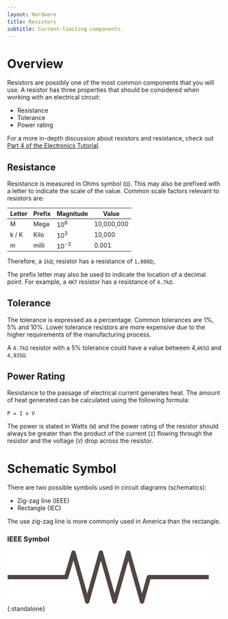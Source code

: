```yaml
---
layout: Hardware
title: Resistors
subtitle: Current-limiting components.
---
```


# Overview

Resistors are possibly one of the most common components that you will use.  A resistor has three properties that should be considered when working with an electrical circuit:

- Resistance
- Tolerance
- Power rating

For a more in-depth discussion about resistors and resistance, check out [Part 4 of the Electronics Tutorial](/Hardware/Tutorials/Electronics/Part4/Resistance/).

## Resistance

Resistance is measured in Ohms symbol (`Ω`).  This may also be prefixed with a letter to indicate the scale of the value.  Common scale factors relevant to resistors are:

| Letter | Prefix | Magnitude      | Value      |
|--------|--------|----------------|------------|
|   M    |  Mega  | 10<sup>6</sup> | 10,000,000 |
| k / K  |  Kilo  | 10<sup>3</sup> | 10,000     |
|   m    |  milli | 10<sup>-3</sup>| 0.001      |

Therefore, a `1kΩ`; resistor has a resistance of `1,000Ω`;.

The prefix letter may also be used to indicate the location of a decimal point. For example, a `4K7` resistor has a resistance of `4.7kΩ`.

## Tolerance

The tolerance is expressed as a percentage.  Common tolerances are 1%, 5% and 10%.  Lower tolerance resistors are more expensive due to the higher requirements of the manufacturing process.

A `4.7kΩ` resistor with a 5% tolerance could have a value between 4,`465Ω` and `4,935Ω`.

## Power Rating

Resistance to the passage of electrical current generates heat.  The amount of heat generated can be calculated using the following formula:

```
P = I x V
```

The power is stated in Watts (`W`) and the power rating of the resistor should always be greater than the product of the current (`I`) flowing through the resistor and the voltage (`V`) drop across the resistor.

# Schematic Symbol

There are two possible symbols used in circuit diagrams (schematics):

- Zig-zag line (IEEE)
- Rectangle (IEC)

The use zig-zag line is more commonly used in America than the rectangle.

### IEEE Symbol

![Resistor Circuit Symbol](Resistor.svg){:standalone}
